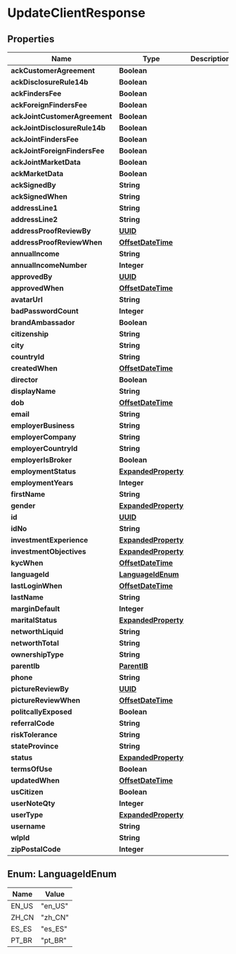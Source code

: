 
# UpdateClientResponse

## Properties
Name | Type | Description | Notes
------------ | ------------- | ------------- | -------------
**ackCustomerAgreement** | **Boolean** |  |  [optional]
**ackDisclosureRule14b** | **Boolean** |  |  [optional]
**ackFindersFee** | **Boolean** |  |  [optional]
**ackForeignFindersFee** | **Boolean** |  |  [optional]
**ackJointCustomerAgreement** | **Boolean** |  |  [optional]
**ackJointDisclosureRule14b** | **Boolean** |  |  [optional]
**ackJointFindersFee** | **Boolean** |  |  [optional]
**ackJointForeignFindersFee** | **Boolean** |  |  [optional]
**ackJointMarketData** | **Boolean** |  |  [optional]
**ackMarketData** | **Boolean** |  |  [optional]
**ackSignedBy** | **String** |  |  [optional]
**ackSignedWhen** | **String** |  |  [optional]
**addressLine1** | **String** |  |  [optional]
**addressLine2** | **String** |  |  [optional]
**addressProofReviewBy** | [**UUID**](UUID.md) |  |  [optional]
**addressProofReviewWhen** | [**OffsetDateTime**](OffsetDateTime.md) |  |  [optional]
**annualIncome** | **String** |  |  [optional]
**annualIncomeNumber** | **Integer** |  |  [optional]
**approvedBy** | [**UUID**](UUID.md) |  |  [optional]
**approvedWhen** | [**OffsetDateTime**](OffsetDateTime.md) |  |  [optional]
**avatarUrl** | **String** |  |  [optional]
**badPasswordCount** | **Integer** |  |  [optional]
**brandAmbassador** | **Boolean** |  |  [optional]
**citizenship** | **String** |  |  [optional]
**city** | **String** |  |  [optional]
**countryId** | **String** |  |  [optional]
**createdWhen** | [**OffsetDateTime**](OffsetDateTime.md) |  |  [optional]
**director** | **Boolean** |  |  [optional]
**displayName** | **String** |  |  [optional]
**dob** | [**OffsetDateTime**](OffsetDateTime.md) |  |  [optional]
**email** | **String** |  |  [optional]
**employerBusiness** | **String** |  |  [optional]
**employerCompany** | **String** |  |  [optional]
**employerCountryId** | **String** |  |  [optional]
**employerIsBroker** | **Boolean** |  |  [optional]
**employmentStatus** | [**ExpandedProperty**](ExpandedProperty.md) |  |  [optional]
**employmentYears** | **Integer** |  |  [optional]
**firstName** | **String** |  |  [optional]
**gender** | [**ExpandedProperty**](ExpandedProperty.md) |  |  [optional]
**id** | [**UUID**](UUID.md) |  |  [optional]
**idNo** | **String** |  |  [optional]
**investmentExperience** | [**ExpandedProperty**](ExpandedProperty.md) |  |  [optional]
**investmentObjectives** | [**ExpandedProperty**](ExpandedProperty.md) |  |  [optional]
**kycWhen** | [**OffsetDateTime**](OffsetDateTime.md) |  |  [optional]
**languageId** | [**LanguageIdEnum**](#LanguageIdEnum) |  |  [optional]
**lastLoginWhen** | [**OffsetDateTime**](OffsetDateTime.md) |  |  [optional]
**lastName** | **String** |  |  [optional]
**marginDefault** | **Integer** |  |  [optional]
**maritalStatus** | [**ExpandedProperty**](ExpandedProperty.md) |  |  [optional]
**networthLiquid** | **String** |  |  [optional]
**networthTotal** | **String** |  |  [optional]
**ownershipType** | **String** |  |  [optional]
**parentIb** | [**ParentIB**](ParentIB.md) |  |  [optional]
**phone** | **String** |  |  [optional]
**pictureReviewBy** | [**UUID**](UUID.md) |  |  [optional]
**pictureReviewWhen** | [**OffsetDateTime**](OffsetDateTime.md) |  |  [optional]
**politcallyExposed** | **Boolean** |  |  [optional]
**referralCode** | **String** |  |  [optional]
**riskTolerance** | **String** |  |  [optional]
**stateProvince** | **String** |  |  [optional]
**status** | [**ExpandedProperty**](ExpandedProperty.md) |  |  [optional]
**termsOfUse** | **Boolean** |  |  [optional]
**updatedWhen** | [**OffsetDateTime**](OffsetDateTime.md) |  |  [optional]
**usCitizen** | **Boolean** |  |  [optional]
**userNoteQty** | **Integer** |  |  [optional]
**userType** | [**ExpandedProperty**](ExpandedProperty.md) |  |  [optional]
**username** | **String** |  |  [optional]
**wlpId** | **String** |  |  [optional]
**zipPostalCode** | **Integer** |  |  [optional]


<a name="LanguageIdEnum"></a>
## Enum: LanguageIdEnum
Name | Value
---- | -----
EN_US | &quot;en_US&quot;
ZH_CN | &quot;zh_CN&quot;
ES_ES | &quot;es_ES&quot;
PT_BR | &quot;pt_BR&quot;



